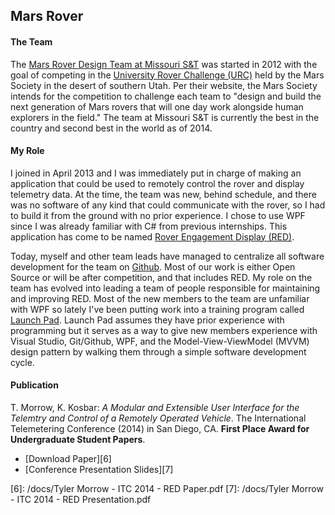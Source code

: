 ## Mars Rover

#### The Team
The [Mars Rover Design Team at Missouri S&T][1] was started in 2012 with the goal of competing in the [University Rover Challenge (URC)][2] held by the Mars Society in the desert of southern Utah.  Per their website, the Mars Society intends for the competition to challenge each team to "design and build the next generation of Mars rovers that will one day work alongside human explorers in the field."  The team at Missouri S&T is currently the best in the country and second best in the world as of 2014.

#### My Role

I joined in April 2013 and I was immediately put in charge of making an application that could be used to remotely control the rover and display telemetry data.  At the time, the team was new, behind schedule, and there was no software of any kind that could communicate with the rover, so I had to build it from the ground with no prior experience.  I chose to use WPF since I was already familiar with C# from previous internships.  This application has come to be named [Rover Engagement Display (RED)][3].

Today, myself and other team leads have managed to centralize all software development for the team on [Github][4].  Most of our work is either Open Source or will be after competition, and that includes RED.  My role on the team has evolved into leading a team of people responsible for maintaining and improving RED.  Most of the new members to the team are unfamiliar with WPF so lately I've been putting work into a training program called [Launch Pad][5].  Launch Pad assumes they have prior experience with programming but it serves as a way to give new members experience with Visual Studio, Git/Github, WPF, and the Model-View-ViewModel (MVVM) design pattern by walking them through a simple software development cycle.

#### Publication
T. Morrow, K. Kosbar: *A Modular and Extensible User Interface for the Telemtry and Control of a Remotely Operated Vehicle*. The International Telemetering Conference (2014) in San Diego, CA.  **First Place Award for  Undergraduate Student Papers**.

  - [Download Paper][6]
  - [Conference Presentation Slides][7]

[1]: http://marsrover.mst.edu/
[2]: http://urc.marssociety.org/
[3]: http://www.github.com/mst-mrdt/rover-engagement-display/
[4]: http://www.github.com/mst-mrdt/
[5]: http://www.github.com/mst-mrdt/launch-pad/
[6]: /docs/Tyler Morrow - ITC 2014 - RED Paper.pdf
[7]: /docs/Tyler Morrow - ITC 2014 - RED Presentation.pdf
